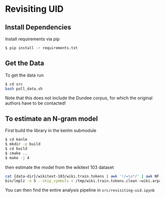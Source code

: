 # Revisiting UID

## Install Dependencies

Install requirements via pip
```bash
$ pip install -r requirements.txt
```

## Get the Data

To get the data run
```bash
$ cd src
bash pull_data.sh
```
Note that this does not include the Dundee corpus, for which the original authors have to be contacted!

## To estimate an N-gram model
First build the library in the kenlm submodule
```bash
$ cd kenlm
$ mkdir -p build
$ cd build
$ cmake ..
$ make -j 4
```
then estimate the model from the wikitext 103 dataset
```bash
cat {data-dir}/wikitext-103/wiki.train.tokens | awk '!/=\s*/' | awk NF > /tmp/wiki.train.tokens.clean
bin/lmplz -o 5 --skip_symbols < /tmp/wiki.train.tokens.clean >wiki.arpa
```

You can then find the entire analysis pipeline in `src/revisiting-uid.ipynb`

